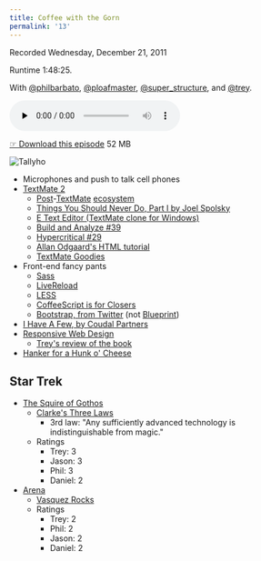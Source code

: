 ```yaml
---
title: Coffee with the Gorn
permalink: '13'
---
```


Recorded Wednesday, December 21, 2011

Runtime 1:48:25.

With
[@philbarbato](https://twitter.com/philbarbato),
[@ploafmaster](https://twitter.com/ploafmaster),
[@super_structure](https://twitter.com/super_structure),
and [@trey](https://twitter.com/trey).

<audio src="http://jawgrind.s3.amazonaws.com/Jawgrind-Episode-13.mp3" controls preload="none"></audio>

[☞ Download this episode](http://jawgrind.s3.amazonaws.com/Jawgrind-Episode-13.mp3) 52 MB

![Tallyho](http://jawgrind.s3.amazonaws.com/Jawgrind-Episode-13.jpg)

- Microphones and push to talk cell phones
- [TextMate 2](http://blog.macromates.com/2011/textmate-2-0-alpha/)
    - [Post](http://chocolatapp.com/)-[TextMate](http://www.vicoapp.com/) [ecosystem](http://www.sublimetext.com/)
    - [Things You Should Never Do, Part I by Joel Spolsky](http://www.joelonsoftware.com/articles/fog0000000069.html)
    - [E Text Editor (TextMate clone for Windows)](http://www.e-texteditor.com/)
    - [Build and Analyze #39](http://5by5.tv/buildanalyze/39)
    - [Hypercritical #29](http://5by5.tv/hypercritical/29)
    - [Allan Odgaard's HTML tutorial](http://screencasts.textmate.org/insert_html_tags.mov)
    - [TextMate Goodies](http://trey.cc/r/textmate)
- Front-end fancy pants
    - [Sass](http://sass-lang.com/)
    - [LiveReload](http://livereload.com/)
    - [LESS](http://lesscss.org/)
    - [CoffeeScript is for Closers](http://vimeo.com/33246634)
    - [Bootstrap, from Twitter](http://twitter.github.com/bootstrap/) (not [Blueprint](http://blueprintcss.org/))
- [I Have A Few, by Coudal Partners](http://coudal.com/regrets.php)
- [Responsive Web Design](http://www.abookapart.com/products/responsive-web-design)
    - [Trey's review of the book](http://trey.cc/post/9844209995/responsive-web-design)
- [Hanker for a Hunk o' Cheese](http://www.youtube.com/watch?v=U3jgo5ea_zc)

## Star Trek

- [The Squire of Gothos](http://en.wikipedia.org/wiki/The_Squire_of_Gothos)
    - [Clarke's Three Laws](http://en.wikipedia.org/wiki/Clarke's_three_laws)
        - 3rd law: "Any sufficiently advanced technology is indistinguishable from magic."
    - Ratings
        - Trey: 3
        - Jason: 3
        - Phil: 3
        - Daniel: 2
- <a href="http://en.wikipedia.org/wiki/Arena_(Star_Trek:_The_Original_Series)">Arena</a>
    - [Vasquez Rocks](http://en.wikipedia.org/wiki/Vasquez_Rocks)
    - Ratings
        - Trey: 2
        - Phil: 2
        - Jason: 2
        - Daniel: 2
